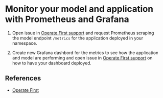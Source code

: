 # Monitor your model and application with Prometheus and Grafana

1. Open issue in [Operate First support](https://github.com/operate-first/support/issues/new) and request Prometheus scraping the model endpoint `/metrics` for the application deployed in your namespace.

2. Create new Grafana dashbord for the metrics to see how the application and model are performing and open issue in [Operate First support](https://github.com/operate-first/support/issues/new) on how to have your dashboard deployed.

## References

* [Operate First][1]

[1]: https://www.operate-first.cloud/
